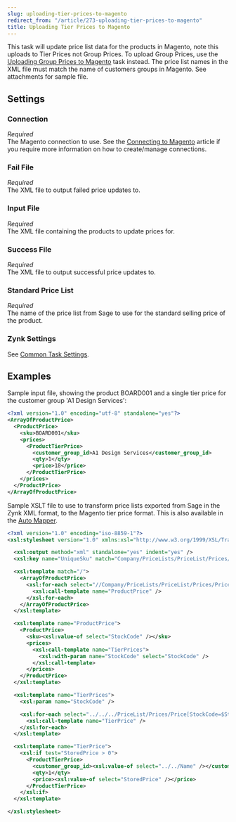 ```yaml
---
slug: uploading-tier-prices-to-magento
redirect_from: "/article/273-uploading-tier-prices-to-magento"
title: Uploading Tier Prices to Magento
---
```

This task will update price list data for the products in Magento, note this uploads to Tier Prices not Group Prices. To upload Group Prices, use the [Uploading Group Prices to Magento](uploading-group-prices-to-magento) task instead. The price list names in the XML file must match the name of customers groups in Magento. See attachments for sample file.

## Settings
### Connection
_Required_  
The Magento connection to use. See the [Connecting to Magento](connecting-to-magento) article if you require more information on how to create/manage connections.

### Fail File
_Required_  
The XML file to output failed price updates to.

### Input File
_Required_  
The XML file containing the products to update prices for.

### Success File
_Required_  
The XML file to output successful price updates to.

### Standard Price List
_Required_  
The name of the price list from Sage to use for the standard selling price of the product. 

### Zynk Settings
See [Common Task Settings](common-task-settings).

## Examples
Sample input file, showing the product BOARD001 and a single tier price for the customer group 'A1 Design Services':
```xml
<?xml version="1.0" encoding="utf-8" standalone="yes"?>
<ArrayOfProductPrice>
  <ProductPrice>
    <sku>BOARD001</sku>
    <prices>
      <ProductTierPrice>
        <customer_group_id>A1 Design Services</customer_group_id>
        <qty>1</qty>
        <price>18</price>
      </ProductTierPrice>
    </prices>
  </ProductPrice>
</ArrayOfProductPrice>
```

Sample XSLT file to use to transform price lists exported from Sage in the Zynk XML format, to the Magento tier price format. This is also available in the [Auto Mapper](auto-mapper).
```xml
<?xml version="1.0" encoding="iso-8859-1"?>
<xsl:stylesheet version="1.0" xmlns:xsl="http://www.w3.org/1999/XSL/Transform">

  <xsl:output method="xml" standalone="yes" indent="yes" />
  <xsl:key name="UniqueSku" match="Company/PriceLists/PriceList/Prices/Price" use="StockCode" />

  <xsl:template match="/">
    <ArrayOfProductPrice>
      <xsl:for-each select="//Company/PriceLists/PriceList/Prices/Price[generate-id() = generate-id(key('UniqueSku', StockCode)[1])]">
        <xsl:call-template name="ProductPrice" />
      </xsl:for-each>
    </ArrayOfProductPrice>
  </xsl:template>

  <xsl:template name="ProductPrice">
    <ProductPrice>
      <sku><xsl:value-of select="StockCode" /></sku>
      <prices>
        <xsl:call-template name="TierPrices">
          <xsl:with-param name="StockCode" select="StockCode" />
        </xsl:call-template>
      </prices>
    </ProductPrice>
  </xsl:template>

  <xsl:template name="TierPrices">
    <xsl:param name="StockCode" />

    <xsl:for-each select="../../../PriceList/Prices/Price[StockCode=$StockCode]">
      <xsl:call-template name="TierPrice" />
    </xsl:for-each>
  </xsl:template>

  <xsl:template name="TierPrice">
    <xsl:if test="StoredPrice > 0">
      <ProductTierPrice>
        <customer_group_id><xsl:value-of select="../../Name" /></customer_group_id>
        <qty>1</qty>
        <price><xsl:value-of select="StoredPrice" /></price>
      </ProductTierPrice>
    </xsl:if>
  </xsl:template>

</xsl:stylesheet>
```